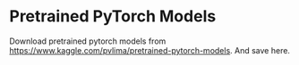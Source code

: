 # Pretrained PyTorch Models

Download pretrained pytorch models from https://www.kaggle.com/pvlima/pretrained-pytorch-models.
And save here.
